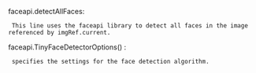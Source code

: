 faceapi.detectAllFaces: 

     This line uses the faceapi library to detect all faces in the image referenced by imgRef.current.
     
faceapi.TinyFaceDetectorOptions() : 

     specifies the settings for the face detection algorithm.